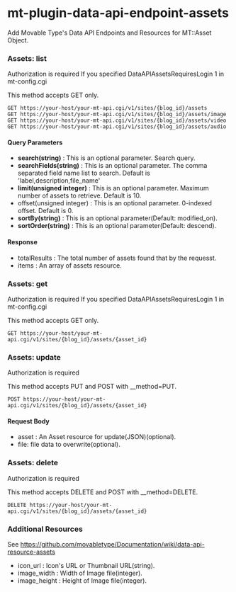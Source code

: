 mt-plugin-data-api-endpoint-assets
==================================

Add Movable Type's Data API Endpoints and Resources for MT::Asset Object\.

### Assets: list

Authorization is required If you specified DataAPIAssetsRequiresLogin 1 in mt\-config\.cgi

This method accepts GET only\.

    GET https://your-host/your-mt-api.cgi/v1/sites/{blog_id}/assets
    GET https://your-host/your-mt-api.cgi/v1/sites/{blog_id}/assets/image
    GET https://your-host/your-mt-api.cgi/v1/sites/{blog_id}/assets/video
    GET https://your-host/your-mt-api.cgi/v1/sites/{blog_id}/assets/audio

#### Query Parameters

* __search\(string\)__ : This is an optional parameter\. Search query\.
* __searchFields\(string\)__ : This is an optional parameter\. The comma separated field name list to search\. Default is 'label,description,file\_name'
* __limit\(unsigned integer\)__ : This is an optional parameter\. Maximum number of assets to retrieve. Default is 10\.
* offset\(unsigned integer\) : This is an optional parameter\. 0\-indexed offset\. Default is 0\.
* __sortBy\(string\)__ : This is an optional parameter\(Default: modified\_on\)\.
* __sortOrder\(string\)__ : This is an optional parameter\(Default: descend\)\.

#### Response

* totalResults : The total number of assets found that by the requesst\.
* items : An array of assets resource\.

### Assets: get

Authorization is required If you specified DataAPIAssetsRequiresLogin 1 in mt\-config\.cgi

This method accepts GET only\.

    GET https://your-host/your-mt-api.cgi/v1/sites/{blog_id}/assets/{asset_id}

### Assets: update

Authorization is required

This method accepts PUT and POST with \_\_method=PUT\.

    POST https://your-host/your-mt-api.cgi/v1/sites/{blog_id}/assets/{asset_id}

#### Request Body

* asset : An Asset resource for update\(JSON\)\(optional\)\.
* file: file data to overwrite\(optional\)\.

### Assets: delete

Authorization is required

This method accepts DELETE and POST with \_\_method=DELETE\.

    DELETE https://your-host/your-mt-api.cgi/v1/sites/{blog_id}/assets/{asset_id}

### Additional Resources

See <a href="https://github.com/movabletype/Documentation/wiki/data-api-resource-assets" target="_blank">https://github.com/movabletype/Documentation/wiki/data-api-resource-assets</a>

* icon\_url : Icon's URL or Thumbnail URL\(string\)\.
* image_width : Width of Image file\(integer\)\.
* image_height : Height of Image file\(integer\)\.
